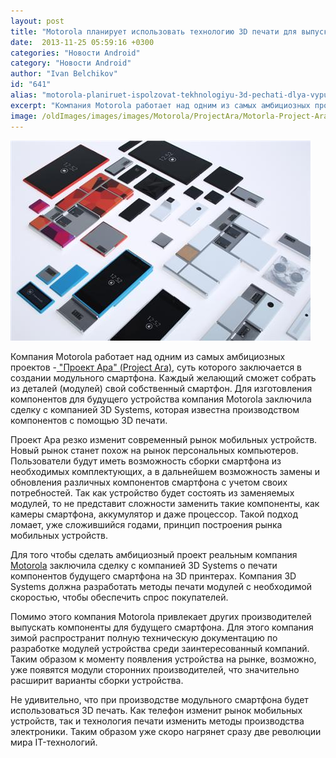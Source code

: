 ```yaml
---
layout: post
title: "Motorola планирует использовать технологию 3D печати для выпуска элементов смартфона в рамках Проекта Ара (Project Ara)"
date:  2013-11-25 05:59:16 +0300
categories: "Новости Android"
category: "Новости Android"
author: "Ivan Belchikov"
id: "641"
alias: "motorola-planiruet-ispolzovat-tekhnologiyu-3d-pechati-dlya-vypuska-elementov-smartfona-v-ramkakh-proekta-ara-project-ara"
excerpt: "Компания Motorola работает над одним из самых амбициозных проектов - Проект Ара (Project Ara), суть которого заключается в создании модульного смартфона. Каждый желающий сможет собрать из деталей (модулей) свой собственный смартфон. Для изготовления компонентов для будущего устройства компания Motorola заключила сделку с компанией 3D Systems, которая известна производством компонентов с помощью 3D печати."
image: /oldImages/images/images/Motorola/ProjectAra/Motorla-Project-Ara-module.jpg
---
```

<img src="/oldImages/images/images/Motorola/ProjectAra/Motorla-Project-Ara-module.jpg" alt="Проект Ара" />

Компания Motorola работает над одним из самых амбициозных проектов -<a href="index.php?option=com_content&amp;view=article&amp;id=605&amp;catid=8&amp;Itemid=102"> "Проект Ара" (Project Ara)</a>, суть которого заключается в создании модульного смартфона. Каждый желающий сможет собрать из деталей (модулей) свой собственный смартфон. Для изготовления компонентов для будущего устройства компания Motorola заключила сделку с компанией 3D Systems, которая известна производством компонентов с помощью 3D печати.


Проект Ара резко изменит современный рынок мобильных устройств. Новый рынок станет похож на рынок персональных компьютеров. Пользователи будут иметь возможность сборки смартфона из необходимых комплектующих, а в дальнейшем возможность замены и обновления различных компонентов смартфона с учетом своих потребностей. Так как устройство будет состоять из заменяемых модулей, то не представит сложности заменить такие компоненты, как камеры смартфона, аккумулятор и даже процессор. Такой подход ломает, уже сложившийся годами, принцип построения рынка мобильных устройств. 

Для того чтобы сделать амбициозный проект реальным компания <a href="index.php?option=com_content&amp;view=article&amp;id=471&amp;catid=8&amp;Itemid=102">Motorola</a> заключила сделку с компанией 3D Systems о печати компонентов будущего смартфона на 3D принтерах. Компания 3D Systems должна разработать методы печати модулей с необходимой скоростью, чтобы обеспечить спрос покупателей.

Помимо этого компания Motorola привлекает других производителей выпускать компоненты для будущего смартфона. Для этого компания зимой распространит полную техническую документацию по разработке модулей устройства среди заинтересованный компаний. Таким образом к моменту появления устройства на рынке, возможно, уже появятся модули сторонних производителей, что значительно расширит варианты сборки устройства.

Не удивительно, что при производстве модульного смартфона будет использоваться 3D печать. Как телефон изменит рынок мобильных устройств, так и технология печати изменить методы производства электроники. Таким образом уже скоро нагрянет сразу две революции мира IT-технологий.

 

 
